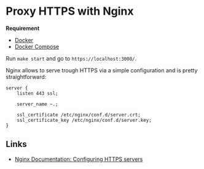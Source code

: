 # Proxy HTTPS with Nginx

**Requirement**

- [Docker](https://www.docker.com/)
- [Docker Compose](https://docs.docker.com/compose/)

Run `make start` and go to `https://localhost:3000/`.

Nginx allows to serve trough HTTPS via a simple configuration and is pretty straightforward:

```
server {
    listen 443 ssl;

    server_name ~.;

    ssl_certificate /etc/nginx/conf.d/server.crt;
    ssl_certificate_key /etc/nginx/conf.d/server.key;
}
```

## Links

- [Nginx Documentation: Configuring HTTPS servers](https://nginx.org/en/docs/http/configuring_https_servers.html)
